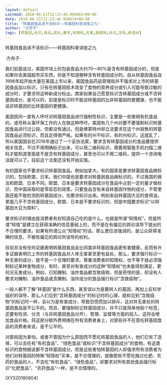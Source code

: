 ```yaml
---
layout: default
Lastmod: 2020-06-21T12:23:49.095681+00:00
date: 2020-06-21T12:23:46.956674+00:00
title: "转基因食品该不该标识——转基因科普讲座之九"
author: "方舟子"
tags: [转基因,标识,食品,成分,要求,知情权,无害,致癌物,标记,含有,新语丝]
---
```


转基因食品该不该标识——转基因科普讲座之九

·方舟子·

我们前面说过，美国市场上的包装食品大约70～80%是含有转基因成分的，但是如果你去美国超市买东西，你是不知道哪种含有转基因成分的。自从转基因食品自1996年起开始大量在美国上市以来，美国食品药品管理局并不强求对上市的转基因食品加以标识，只有在转基因技术改变了食物的营养成分或引入可能导致过敏的成分时，才要求将这种新成分标出。商家如果自己愿意标识含转基因成分或不含转基因成分，是可以的，前提是标识时不能说转基因的比非转基因的更健康，也不能说非转基因的比转基因的更健康。

美国民间一直有人呼吁对转基因食品进行强制性标识，主要是一些推销有机食品的，或号称从事环保工作的人在做这种呼吁。美国有几个州对要不要强制标识转基因食品进行过公投，但都没有通过。但是佛蒙特州却立法要求在这个州销售的转基因食品必须标识，而且定得很严格。如果有的州不标识，有的州标识，这就乱了，所以美国国会在2016年通过了一个妥协法案，要求含有转基因成分的食品要提供相关信息，不过不用明确标识出来，可以用二维码标识，需要用智能手机扫描二维码才能知道里面是不是含有转基因成分，甚至也可以不用二维码，提供一个咨询电话就可以了。目前这个法案还没有开始实施。

有的国家也不要求标识转基因食品，例如加拿大。有的国家是要求转基因食品做标识的，包括欧盟、日本。我们中国也是要求对转基因食品做标识的。不过我国的做法和欧盟、日本不同。欧盟、日本是要求转基因成分在食品中占到一定的量才做标识，而中国采取的是零容忍的政策，只要食品含有来自转基因作物的成分，不管里面还能不能检测到转基因成分，也要求标识出来。例如来自转基因大豆的食用油，里面几乎不含转基因成分，欧盟、日本是不要求标识的，但是中国要求标识“以转基因大豆为原料”。

要求标识的理由是消费者有权知道自己吃的是什么，也就是所谓“知情权”。但是所谓“知情”是建立在获得准确的信息基础上的，而不是在有偏见的舆论误导下提出的不合理的要求。如果有所谓公众“知情权”的话，那么更应该强调的，是公众获得准确的信息，不被有偏见的舆论所误导的权利。

目前并没有任何证据表明转基因食品会比同类非转基因食品更有害健康，反而有许多证据表明已上市的转基因食品对人体无害甚至更有益处，那么，要求强行标识一种无害的成分，就不是一个合理的要求。尊重消费者的知情权，也不等于就必须强制标记某种食物成分，有时，甚至对有害成分的这种“知情权”也未能得到满足，更何况无害成分。例如，已知腌制、油炸食品都含致癌物，但是奇怪的是，却没有人要求对腌制、油炸食品或含腌制、油炸成分的食品强行标识“含致癌物”。

一般人都不了解“转基因”是什么东西，甚至误以为是要转人的基因，再加上反科学组织的误导，那么人们见到“含转基因成分”的标记时的心理，就和见到“含致癌物”的标记时一样，会以为是有害成分，导致恐慌而加以排斥，这对并无害处的转基因食品是不公平的。而且，要强制标记转基因成分，并不只是简单地贴个标签，还要有检测、分流（与非转基因食品分开）、管理、监督等方面的投入。这将会增加食品价格。将这部分额外费用摊在所有消费者身上，对那些并不在意吃转基因食品的消费者来说，是不公平的。

对那些因为害怕，或者不管因为什么原因而不愿吃转基因食品的人，他们已有了选择，可以去吃有“有机食品”、“绿色食品”或标识“不含转基因成分”的食物，有这类标识的食物据说都不含转基因成分。但是这些害怕转基因的人却强求所有消费者为他们对转基因的特殊“知情权”买单，是不合情理的，就像那些不愿吃施过化肥、农药的食品的人，不去吃“有机食品”、“绿色食品”，却要求对所有其他食品强行标识“化肥食品”、“农药食品”一样，是不合情理的。

(XYS20180804)

